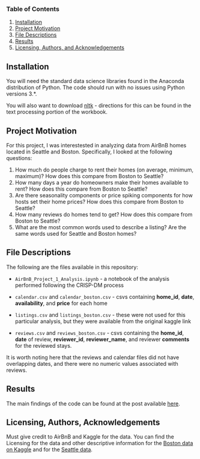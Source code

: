 
### Table of Contents

1. [Installation](#installation)
2. [Project Motivation](#motivation)
3. [File Descriptions](#files)
4. [Results](#results)
5. [Licensing, Authors, and Acknowledgements](#licensing)

## Installation <a name="installation"></a>

You will need the standard data science libraries found in the Anaconda distribution of Python.  The code should run with no issues using Python versions 3.*.  

You will also want to download [nltk](https://www.nltk.org/data.html) - directions for this can be found in the text processing portion of the workbook.

## Project Motivation<a name="motivation"></a>

For this project, I was interestested in analyzing data from AirBnB homes located in Seattle and Boston.  Specifically, I looked at the following questions:

1. How much do people charge to rent their homes (on average, minimum, maximum)? How does this compare from Boston to Seattle?
2. How many days a year do homeowners make their homes available to rent? How does this compare from Boston to Seattle?
3. Are there seasonality components or price spiking components for how hosts set their home prices? How does this compare from Boston to Seattle?
4. How many reviews do homes tend to get? How does this compare from Boston to Seattle?
5. What are the most common words used to describe a listing? Are the same words used for Seattle and Boston homes?


## File Descriptions <a name="files"></a>

The following are the files available in this repository:

* `AirBnB_Project_1_Analysis.ipynb` - a notebook of the analysis performed following the CRISP-DM process

* `calendar.csv` and `calendar_boston.csv` - csvs containing **home_id**, **date**, **availability**, and **price** for each home

* `listings.csv` and `listings_boston.csv` - these were not used for this particular analysis, but they were available from the original kaggle link

* `reviews.csv` and `reviews_boston.csv` - csvs containing the **home_id**, **date** of review, **reviewer_id**, **reviewer_name**, and reviewer **comments** for the reviewed stays.

It is worth noting here that the reviews and calendar files did not have overlapping dates, and there were no numeric values associated with reviews.

## Results<a name="results"></a>

The main findings of the code can be found at the post available [here](https://medium.com/@josh_2774/a-comparison-of-airbnb-homes-seattle-vs-boston-cdc0df2cfcd7).

## Licensing, Authors, Acknowledgements<a name="licensing"></a>

Must give credit to AirBnB and Kaggle for the data.  You can find the Licensing for the data and other descriptive information for the [Boston data on Kaggle](https://www.kaggle.com/airbnb/boston) and for the [Seattle data](https://www.kaggle.com/airbnb/seattle).  
